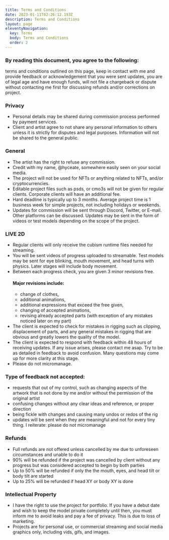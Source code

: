 ```yaml
---
title: Terms and Conditions
date: 2023-01-11T02:26:12.193Z
description: Terms and Conditions
layout: page
eleventyNavigation:
  key: Terms
  body: Terms and Conditions
  order: 2
---
```


### By reading this document, you agree to the following:  
terms and conditions outlined on this page, keep in contact with me and provide feedback or acknowledgement that you were sent updates, you are of legal age and have enough funds, will not file a chargeback or dispute without contacting me first for discussing refunds and/or corrections on project.

### Privacy

* Personal details may be shared during commission process performed by payment services.
* Client and artist agree to not share any personal information to others unless it is strictly for disputes and legal purposes. Information will not be shared to the general public.

### General

* The artist has the right to refuse any commission.
* Credit with my name, @hyceate, somewhere easily seen on your social media.
* The project will not be used for NFTs or anything related to NFTs, and/or cryptocurrencies. 
* Editable project files such as psds, or cmo3s will not be given for regular clients. Corporate clients will have an additional fee.
* Hard deadline is typically up to 3 months. Average project time is 1 business week for simple projects, not including holidays or weekends.
* Updates for commission will be sent through Discord, Twitter, or E-mail. Other platforms can be discussed. Updates may be sent in the form of videos or test models depending on the scope of the project.

### LIVE 2D

* Regular clients will only receive the cubism runtime files needed for streaming.
* You will be sent videos of progress uploaded to streamable. Test models may be sent for eye blinking, mouth movement, and head turns with physics. Later stages will include body movement.
* Between each progress check, you are given 3 minor revisions free. 
   #### Major revisions include: 
   * change of clothes, 
   * additional animations, 
   * additional expressions that exceed the free given, 
   * changing of accepted animations, 
   * revising already accepted parts (with exception of any mistakes noticed later on my part) 
* The client is expected to check for mistakes in rigging such as clipping, displacement of parts, and any general mistakes in rigging that are obvious and greatly lowers the quality of the model.
* The client is expected to respond with feedback within 48 hours of receiving updates. If any issue arises, please contact me asap. Try to be as detailed in feedback to avoid confusion. Many questions may come up for more clarity at this stage.
* Please do not micromanage.

### Type of feedback not accepted:

* requests that out of my control, such as changing aspects of the artwork that is not done by me and/or without the permission of the original artist
* confusing changes without any clear ideas and reference, or proper direction
* being fickle with changes and causing many undos or redos of the rig
* updates will be sent when they are meaningful and not for every tiny thing. I reiterate: please do not micromanage

### Refunds

* Full refunds are not offered unless cancelled by me due to unforeseen circumstances and unable to do it
* 90% will be refunded if the project was cancelled by client without any progress but was considered accepted to begin by both parties
* Up to 50% will be refunded if only the the mouth, eyes, and head tilt or body tilt are started
* Up to 25% will be refunded if head XY or body XY is done

### Intellectual Property

* I have the right to use the project for portfolio. If you have a debut date and wish to keep the model private completely until then, you must inform me to avoid leaks and pay a fee of privacy. This is due to loss of marketing.
* Projects are for personal use, or commercial streaming and social media graphics only, including vids, gifs, and images.